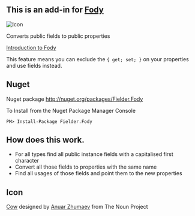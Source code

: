 ## This is an add-in for [Fody](https://github.com/Fody/Fody/) 

![Icon](https://raw.github.com/Fody/Fielder/master/Icons/package_icon.png)

Converts public fields to public properties

[Introduction to Fody](http://github.com/Fody/Fody/wiki/SampleUsage)

This feature means you can exclude the `{ get; set; }` on your properties and use fields instead.

## Nuget
 
Nuget package http://nuget.org/packages/Fielder.Fody 

To Install from the Nuget Package Manager Console 
    
    PM> Install-Package Fielder.Fody

## How does this work. 

 * For all types find all public instance fields with a capitalised first character
 * Convert all those fields to properties with the same name
 * Find all usages of those fields and point them to the new properties

## Icon

<a href="http://thenounproject.com/noun/cow/#icon-No5849" target="_blank">Cow</a> designed by <a href="http://thenounproject.com/yxorama" target="_blank">Anuar Zhumaev</a> from The Noun Project